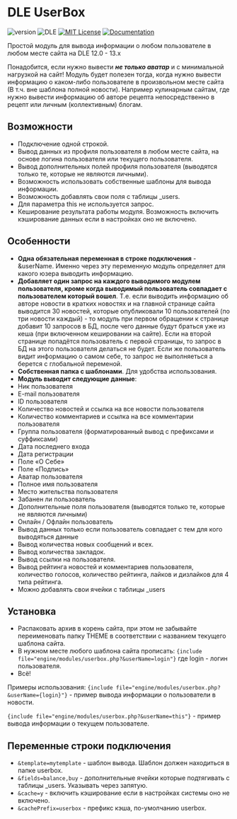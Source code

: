 # DLE UserBox

![version](https://img.shields.io/badge/version-1.7.0-red.svg?style=flat-square "Version")
![DLE](https://img.shields.io/badge/DLE-12.0_--_13.x-green.svg?style=flat-square "DLE Version")
[![MIT License](https://img.shields.io/badge/license-MIT-blue.svg?style=flat-square)](https://github.com/dle-modules/DLE-UserBox/blob/master/LICENSE)
[![Documentation](https://img.shields.io/badge/Documentation-Link-blue.svg?style=flat-square)](https://readme.lazydev.pro/dle-userbox.html)

Простой модуль для вывода информации о любом пользователе в любом месте сайта на DLE 12.0 - 13.x

Понадобится, если нужно вывести ***не только аватар*** и с минимальной нагрузкой на сайт!
Модуль будет полезен тогда, когда нужно вывести информацию о каком-либо пользователе в произвольном месте сайта (В т.ч. вне шаблона полной новости).
Например кулинарным сайтам, где нужно вывести информацию об авторе рецепта непосредственно в рецепт или личным (коллективным) блогам. 

## Возможности

- Подключение одной строкой.
- Вывод данных из профиля пользователя в любом месте сайта, на основе логина пользователя или текущего пользователя.
- Вывод дополнительных полей профиля пользователя (выводятся только те, которые не являются личными).
- Возможность использовать собственные шаблоны для вывода информации.
- Возможность добавлять свои поля с таблицы _users.
- Для параметра this не используется запрос.
- Кеширование результата работы модуля. Возможность включить кэширование данных если в настройках оно не включено.

## Особенности

- **Одна обязательная переменная в строке подключения** - &userName. Именно через эту переменную модуль определяет для какого юзера выводить информацию.
- **Добавляет один запрос на каждого выводимого модулем пользователя, кроме когда выводимый пользователь совпадает с пользователем который вошел**. Т.е. если выводить информацию об авторе новости в кратких новостях и на главной странице сайта выводится 30 новостей, которые опубликовали 10 пользователей (по три новости каждый) - то модуль при первом обращении к странице добавит 10 запросов в БД, после чего данные будут браться уже из кеша (при включенном кешировании на сайте). Если на второй странице попадётся пользователь с первой страницы, то запрос в БД на этого пользователя делаться не будет. Если же пользователь видит информацию о самом себе, то запрос не выполняеться а берется с глобальной переменой.
- **Собственная папка с шаблонами**. Для удобства использования.
- **Модуль выводит следующие данные**:
- Ник пользователя
- E-mail пользователя
- ID пользователя
- Количество новостей и ссылка на все новости пользователя
- Количество комментариев и ссылка на все комментарии пользователя
- Группа пользователя (форматированный вывод с префиксами и суффиксами)
- Дата последнего входа
- Дата регистрации
- Поле «О Себе»
- Поле «Подпись»
- Аватар пользователя
- Полное имя пользователя
- Место жительства пользователя
- Забанен ли пользователь
- Дополнительные поля пользователя (выводятся только те, которые не являются личными)
- Онлайн / Офлайн пользователь
- Вывод данных только если пользователь совпадает с тем для кого выводяться данные
- Вывод количества новых сообщений и всех.
- Вывод количества закладок.
- Вывод ссылки на пользователя.
- Вывод рейтинга новостей и комментариев пользователя, количество голосов, количество рейтинга, лайков и дизлайков для 4 типа рейтинга.
- Можно добавлять свои ячейки с таблицы _users

## Установка

- Распаковать архив в корень сайта, при этом не забывайте переименовать папку THEME в соответствии с названием текущего шаблона сайта.
- В нужном месте любого шаблона сайта прописать: `{include file="engine/modules/userbox.php?&userName=login"}` где login - логин пользователя.
- Всё!

Примеры использования:
`{include file="engine/modules/userbox.php?&userName={login}"}` - пример вывода информации о пользователи в новости.

`{include file="engine/modules/userbox.php?&userName=this"}` - пример вывода информации о текущем пользователе.

## Переменные строки подключения
- `&template=mytemplate` - шаблон вывода. Шаблон должен находиться в папке userbox.
- `&fields=balance,buy` - дополнительные ячейки которые подтягивать с таблицы _users. Указывать через запятую.
- `&cache=y` - включить кэширование если в настройках системы оно не включено.
- `&cachePrefix=userbox` - префикс кэша, по-умолчанию userbox.
